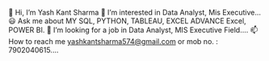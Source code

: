 👋 Hi, I’m Yash Kant Sharma
👀 I’m interested in Data Analyst, Mis Executive...
😃 Ask me about MY SQL, PYTHON, TABLEAU, EXCEL ADVANCE Excel, POWER BI.
💞️ I’m looking for a job in Data Analyst, MIS Executive Field....
📫 How to reach me yashkantsharma574@gmail.com or mob no. : 7902040615....


